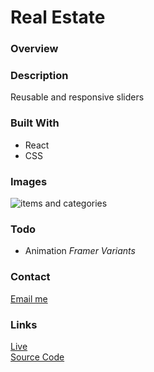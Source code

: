 # Real Estate

### Overview

### Description

Reusable and responsive sliders

### Built With

- React
- CSS

### Images

![items and categories](https://dl.airtable.com/.attachmentThumbnails/9ebc565f4db6bae3377fad1a3c200d28/622f84b4)

### Todo

- Animation _Framer Variants_

### Contact

[Email me](mailto:meshari@meshariabid.com?subject=[GitHub])

### Links

[Live](https://sad-torvalds-4c0900.netlify.app/) \
[Source Code](https://github.com/FyerBall/real-estate)
